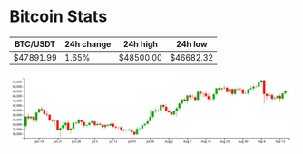 # Bitcoin Stats

BTC/USDT|24h change|24h high|24h low|
|---|---|---|---|
|$47891.99|1.65%|$48500.00|$46682.32|

<img src="./chart.svg">
